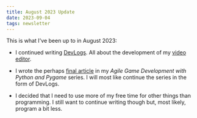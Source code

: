 ```yaml
---
title: August 2023 Update
date: 2023-09-04
tags: newsletter
---
```


This is what I've been up to in August 2023:

* I continued writing [DevLogs](/tags/devlog/index.html). All about the
  development of my [video editor](/projects/rlvideo/index.html).

* I wrote the perhaps [final article](/writing/agdpp-the-end/index.html) in my
  *Agile Game Development with Python and Pygame* series. I will most like
  continue the series in the form of DevLogs.

* I decided that I need to use more of my free time for other things than
  programming. I still want to continue writing though but, most likely,
  program a bit less.
